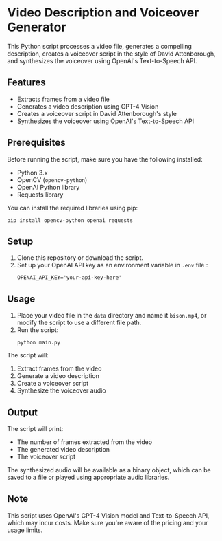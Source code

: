 # Video Description and Voiceover Generator

This Python script processes a video file, generates a compelling description, creates a voiceover script in the style of David Attenborough, and synthesizes the voiceover using OpenAI's Text-to-Speech API.

## Features

- Extracts frames from a video file
- Generates a video description using GPT-4 Vision
- Creates a voiceover script in David Attenborough's style
- Synthesizes the voiceover using OpenAI's Text-to-Speech API

## Prerequisites

Before running the script, make sure you have the following installed:

- Python 3.x
- OpenCV (`opencv-python`)
- OpenAI Python library
- Requests library

You can install the required libraries using pip:

```
pip install opencv-python openai requests
```

## Setup

1. Clone this repository or download the script.
2. Set up your OpenAI API key as an environment variable in `.env` file :
   ```
   OPENAI_API_KEY='your-api-key-here'
   ```

## Usage

1. Place your video file in the `data` directory and name it `bison.mp4`, or modify the script to use a different file path.
2. Run the script:
   ```
   python main.py
   ```

The script will:
1. Extract frames from the video
2. Generate a video description
3. Create a voiceover script
4. Synthesize the voiceover audio

## Output

The script will print:
- The number of frames extracted from the video
- The generated video description
- The voiceover script

The synthesized audio will be available as a binary object, which can be saved to a file or played using appropriate audio libraries.

## Note

This script uses OpenAI's GPT-4 Vision model and Text-to-Speech API, which may incur costs. Make sure you're aware of the pricing and your usage limits.
